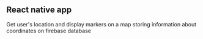## React native app

Get user's location and display markers on a map
storing information about coordinates on firebase database
